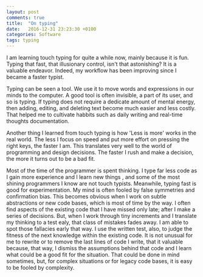 ```yaml
---
layout: post
comments: true
title:  "On typing"
date:   2016-12-31 23:23:30 +0100
categories: Software
tags: typing
---
```


I am learning touch typing for quite a while now, mainly because it is
fun. Typing that fast, that illusionary control, isn't that astonishing?
It is a valuable endeavor.
Indeed, my workflow has been improving since I became a faster typist.

Typing can be seen a tool.
We use it to move words and expressions in our minds to the computer.
A good tool is often invisible, a part of its user, and so is typing.
If typing does not require a dedicate amount of mental energy, 
then adding, editing, and deleting text become much easier and less costly.
That helped me to cultivate habbits 
such as daily writing and real-time thoughts documentation.

Another thing I learned from touch typing is how 'Less is more' works in the real world.
The less I focus on speed and put more effort on pressing the right keys, the faster I am.
This translates very well to the world of programming and design decisions.
The faster I rush and make a decision, the more it turns out to be a bad fit.

Most of the time of the programmer is spent thinking.
I type far less code as I gain more experience and I learn new things
, and some of the most shining programmers I know are not touch typists. 
Meanwhile, typing fast is good for experimentation.
My mind is often fooled by false symmetries and confirmation bias.
This becomes obvious when I work on subtle abstractions or new code bases,
which is most of time by the way.
I often find aspects of the existing code that I have missed only late;
after I make a series of decisions.
But, when I work through tiny increments and I translate my thinking to a test ealy,
that class of mistakes fades away.
I am able to spot those fallacies early that way.
I use the written test, also, to judge the fitness of the next knowledge within
the existing code.
It is not unusual for me to rewrite or to remove the last lines of code I write,
that it valuable because, that way, I dismiss the assumptions behind that code 
and I learn what could be a good fit for the situation.
That could be done in mind sometimes,
but, for complex situations or for legacy code bases, it is easy to be fooled by complexity.
